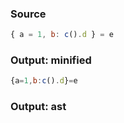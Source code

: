 ### Source
```js parse:expr
{ a = 1, b: c().d } = e
```

### Output: minified
```js
{a=1,b:c().d}=e
```

### Output: ast

